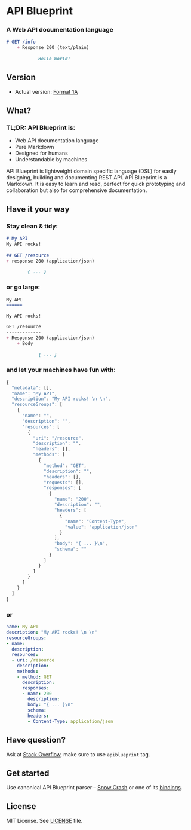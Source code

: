 # API Blueprint
### A Web API documentation language

```markdown
# GET /info
 	+ Response 200 (text/plain)
	
			Hello World!
```

## Version
+ Actual version: [Format 1A](https://github.com/apiaryio/api-blueprint/blob/master/APIBlueprintSpecification.md)

## What?

### TL;DR: API Blueprint is:
+ Web API documentation language
+ Pure Markdown
+ Designed for humans
+ Understandable by machines

API Blueprint is lightweight domain specific language (DSL) for easily designing, building and documenting REST API. API Blueprint is a Markdown. It is easy to learn and read, perfect for quick prototyping and collaboration but also for comprehensive documentation.

## Have it your way

### Stay clean & tidy:

```markdown
# My API
My API rocks! 
 
## GET /resource
+ response 200 (application/json)
	
		{ ... }
```

### or go large:

```markdown
My API
======

My API rocks! 

GET /resource
-------------
+ Response 200 (application/json)
	+ Body
		
			{ ... }
```
				
### and let your machines have fun with:

```javascript
{
  "metadata": [],
  "name": "My API",
  "description": "My API rocks! \n \n",
  "resourceGroups": [
    {
      "name": "",
      "description": "",
      "resources": [
        {
          "uri": "/resource",
          "description": "",
          "headers": [],
          "methods": [
            {
              "method": "GET",
              "description": "",
              "headers": [],
              "requests": [],
              "responses": [
                {
                  "name": "200",
                  "description": "",
                  "headers": [
                    {
                      "name": "Content-Type",
                      "value": "application/json"
                    }
                  ],
                  "body": "{ ... }\n",
                  "schema": ""
                }
              ]
            }
          ]
        }
      ]
    }
  ]
}
```

### or

```yaml
name: My API
description: "My API rocks! \n \n"
resourceGroups:
- name:
  description:
  resources:
  - uri: /resource
    description:
    methods:
    - method: GET
      description:
      responses:
      - name: 200
        description:
        body: "{ ... }\n"
        schema:
        headers:
        - Content-Type: application/json
```

## Have question?
Ask at [Stack Overflow](http://stackoverflow.com), make sure to use `apiblueprint` tag.

## Get started
Use canonical API Blueprint parser – [Snow Crash](https://github.com/apiaryio/snowcrash) or one of its [bindings](https://github.com/apiaryio/snowcrash#bindings).

## License
MIT License. See [LICENSE](https://github.com/apiaryio/api-blueprint/blob/master/LICENSE) file.

